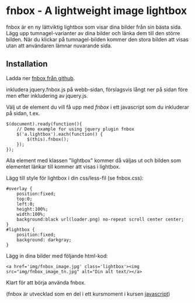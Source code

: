 # fnbox - A lightweight image lightbox

fnbox är en ny lättviktig lightbox som visar dina bilder från sin bästa sida. Lägg upp tumnagel-varianter av dina bilder och länka dem till den större bilden. När du klickar på tumnagel-bilden kommer den stora bilden att visas utan att användaren lämnar nuvarande sida.

## Installation

Ladda ner [fnbox från github](https://github.com/fnlive/fnbox).

inkludera jquery.fnbox.js på webb-sidan, förslagsvis långt ner på sidan före </body> men efter inkludering av jquery.js.

Välj ut de element du vill få upp med *fnbox* i ett javascript som du inkluderar på sidan, t.ex.

    $(document).ready(function(){
        // Demo example for using jquery plugin fnbox
        $('a.lightbox').each(function() {
            $(this).fnbox();
        });
    });

Alla <a> element med klassen "lightbox" kommer då väljas ut och bilden som <a> elementet länkar till kommer att visas i lightbox.

Lägg till style för lightbox i din css/less-fil (se fnbox.css):

    #overlay {
        position:fixed;
        top:0;
        left:0;
        height:100%;
        width:100%;
        background:black url(loader.png) no-repeat scroll center center;
    }
    #lightbox {
        position:fixed;
        background: darkgray;
    }

Lägg in dina bilder med följande html-kod:

    <a href='img/fnbox_image.jpg' class='lightbox'><img src="img/fnbox_image_tn.jpg" alt="Din alt text/></a>

Klart för att börja använda fnbox.

(fnbox är utvecklad som en del i ett kursmoment i kursen [javascript](http://dbwebb.se/javascript/))
